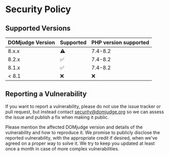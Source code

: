 # Security Policy

## Supported Versions

| DOMjudge Version | Supported          | PHP version supported |
| ---------------- | ------------------ | --------------------- |
| 8.x.x            | :warning:          | 7.4-8.2               |
| 8.2.x            | :white_check_mark: | 7.4-8.2               |
| 8.1.x            | :white_check_mark: | 7.4-8.2               |
| < 8.1            | :x:                | :x:                   |

## Reporting a Vulnerability

If you want to report a vulnerability, please do not use the issue tracker
or pull request, but instead contact security@domjudge.org so we can assess
the issue and publish a fix when making it public.

Please mention the affected DOMjudge version and details of the vulnerability
and how to reproduce it. We promise to publicly disclose the reported
vulnerability, with the appropriate credit if desired, when we've agreed
on a proper way to solve it. We try to keep you updated at least once a
month in case of more complex vulnerabilities.
